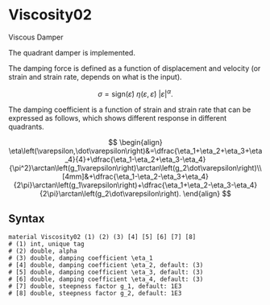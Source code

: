 # Viscosity02

Viscous Damper

The quadrant damper is implemented.

The damping force is defined as a function of displacement and velocity (or strain and strain rate, depends on what is the input).

$$
\sigma=\text{sign}(\dot\varepsilon)~\eta(\varepsilon,\dot\varepsilon)~|\dot\varepsilon|^\alpha.
$$

The damping coefficient is a function of strain and strain rate that can be expressed as follows, which shows different response in different quadrants.

$$
\begin{align}
\eta\left(\varepsilon,\dot\varepsilon\right)&=\dfrac{\eta_1+\eta_2+\eta_3+\eta_4}{4}+\dfrac{\eta_1-\eta_2+\eta_3-\eta_4}{\pi^2}\arctan\left(g_1\varepsilon\right)\arctan\left(g_2\dot\varepsilon\right)\\[4mm]&+\dfrac{\eta_1-\eta_2-\eta_3+\eta_4}{2\pi}\arctan\left(g_1\varepsilon\right)+\dfrac{\eta_1+\eta_2-\eta_3-\eta_4}{2\pi}\arctan\left(g_2\dot\varepsilon\right).
\end{align}
$$

## Syntax

```
material Viscosity02 (1) (2) (3) [4] [5] [6] [7] [8]
# (1) int, unique tag
# (2) double, alpha
# (3) double, damping coefficient \eta_1
# [4] double, damping coefficient \eta_2, default: (3)
# [5] double, damping coefficient \eta_3, default: (3)
# [6] double, damping coefficient \eta_4, default: (3)
# [7] double, steepness factor g_1, default: 1E3
# [8] double, steepness factor g_2, default: 1E3
```
